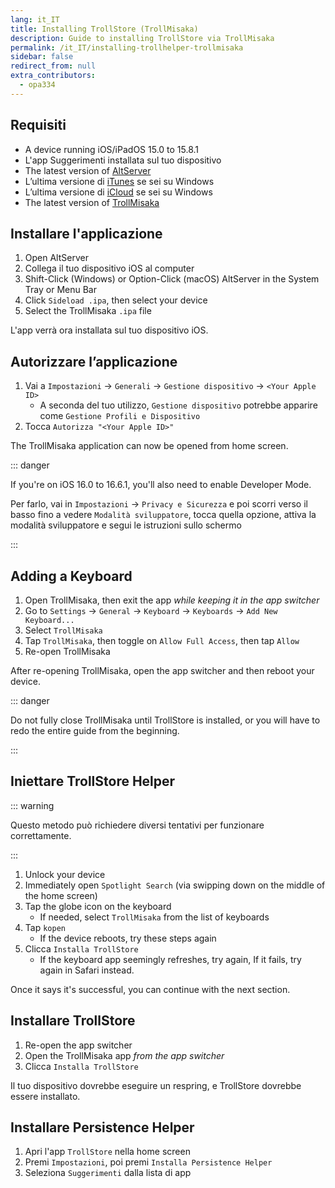 ```yaml
---
lang: it_IT
title: Installing TrollStore (TrollMisaka)
description: Guide to installing TrollStore via TrollMisaka
permalink: /it_IT/installing-trollhelper-trollmisaka
sidebar: false
redirect_from: null
extra_contributors:
  - opa334
---
```


## Requisiti

- A device running iOS/iPadOS 15.0 to 15.8.1
- L'app Suggerimenti installata sul tuo dispositivo
- The latest version of [AltServer](http://altstore.io/)
- L’ultima versione di [iTunes](https://www.apple.com/itunes/download/win32) se sei su Windows
- L’ultima versione di [iCloud](https://secure-appldnld.apple.com/windows/061-91601-20200323-974a39d0-41fc-4761-b571-318b7d9205ed/iCloudSetup.exe) se sei su Windows
- The latest version of [TrollMisaka](https://github.com/straight-tamago/TrollMisaka/releases/latest)

## Installare l'applicazione

1. Open AltServer
2. Collega il tuo dispositivo iOS al computer
3. Shift-Click (Windows) or Option-Click (macOS) AltServer in the System Tray or Menu Bar
4. Click `Sideload .ipa`, then select your device
5. Select the TrollMisaka `.ipa` file

L'app verrà ora installata sul tuo dispositivo iOS.

## Autorizzare l’applicazione

1. Vai a `Impostazioni` -> `Generali` -> `Gestione dispositivo` -> `<Your Apple ID>`
   - A seconda del tuo utilizzo, `Gestione dispositivo` potrebbe apparire come `Gestione Profili e Dispositivo`
2. Tocca `Autorizza "<Your Apple ID>"`

The TrollMisaka application can now be opened from home screen.

::: danger

If you're on iOS 16.0 to 16.6.1, you'll also need to enable Developer Mode.

Per farlo, vai in `Impostazioni` -> `Privacy e Sicurezza` e poi scorri verso il basso fino a vedere `Modalità sviluppatore`, tocca quella opzione, attiva la modalità sviluppatore e segui le istruzioni sullo schermo

:::

## Adding a Keyboard

1. Open TrollMisaka, then exit the app _while keeping it in the app switcher_
2. Go to `Settings` -> `General` -> `Keyboard` -> `Keyboards` -> `Add New Keyboard...`
3. Select `TrollMisaka`
4. Tap `TrollMisaka`, then toggle on `Allow Full Access`, then tap `Allow`
5. Re-open TrollMisaka

After re-opening TrollMisaka, open the app switcher and then reboot your device.

::: danger

Do not fully close TrollMisaka until TrollStore is installed, or you will have to redo the entire guide from the beginning.

:::

## Iniettare TrollStore Helper

::: warning

Questo metodo può richiedere diversi tentativi per funzionare correttamente.

:::

1. Unlock your device
2. Immediately open `Spotlight Search` (via swipping down on the middle of the home screen)
3. Tap the globe icon on the keyboard
   - If needed, select `TrollMisaka` from the list of keyboards
4. Tap `kopen`
   - If the device reboots, try these steps again
5. Clicca `Installa TrollStore`
   - If the keyboard app seemingly refreshes, try again, If it fails, try again in Safari instead.

Once it says it's successful, you can continue with the next section.

## Installare TrollStore

1. Re-open the app switcher
2. Open the TrollMisaka app _from the app switcher_
3. Clicca `Installa TrollStore`

Il tuo dispositivo dovrebbe eseguire un respring, e TrollStore dovrebbe essere installato.

## Installare Persistence Helper

1. Apri l'app `TrollStore` nella home screen
2. Premi `Impostazioni`, poi premi `Installa Persistence Helper`
3. Seleziona `Suggerimenti` dalla lista di app
